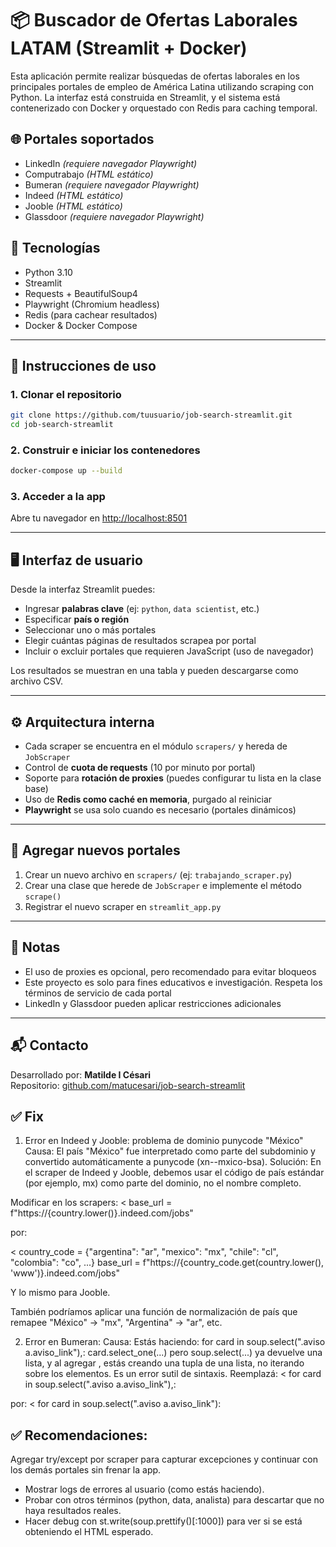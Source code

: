 # 📦 Buscador de Ofertas Laborales LATAM (Streamlit + Docker)

Esta aplicación permite realizar búsquedas de ofertas laborales en los principales portales de empleo de América Latina utilizando scraping con Python. La interfaz está construida en Streamlit, y el sistema está contenerizado con Docker y orquestado con Redis para caching temporal.

## 🌐 Portales soportados
- LinkedIn *(requiere navegador Playwright)*
- Computrabajo *(HTML estático)*
- Bumeran *(requiere navegador Playwright)*
- Indeed *(HTML estático)*
- Jooble *(HTML estático)*
- Glassdoor *(requiere navegador Playwright)*

## 🧰 Tecnologías
- Python 3.10
- Streamlit
- Requests + BeautifulSoup4
- Playwright (Chromium headless)
- Redis (para cachear resultados)
- Docker & Docker Compose

---

## 🚀 Instrucciones de uso

### 1. Clonar el repositorio
```bash
git clone https://github.com/tuusuario/job-search-streamlit.git
cd job-search-streamlit
```

### 2. Construir e iniciar los contenedores
```bash
docker-compose up --build
```

### 3. Acceder a la app
Abre tu navegador en [http://localhost:8501](http://localhost:8501)

---

## 🖥️ Interfaz de usuario

Desde la interfaz Streamlit puedes:
- Ingresar **palabras clave** (ej: `python`, `data scientist`, etc.)
- Especificar **país o región**
- Seleccionar uno o más portales
- Elegir cuántas páginas de resultados scrapea por portal
- Incluir o excluir portales que requieren JavaScript (uso de navegador)

Los resultados se muestran en una tabla y pueden descargarse como archivo CSV.

---

## ⚙️ Arquitectura interna

- Cada scraper se encuentra en el módulo `scrapers/` y hereda de `JobScraper`
- Control de **cuota de requests** (10 por minuto por portal)
- Soporte para **rotación de proxies** (puedes configurar tu lista en la clase base)
- Uso de **Redis como caché en memoria**, purgado al reiniciar
- **Playwright** se usa solo cuando es necesario (portales dinámicos)

---

## 🧩 Agregar nuevos portales
1. Crear un nuevo archivo en `scrapers/` (ej: `trabajando_scraper.py`)
2. Crear una clase que herede de `JobScraper` e implemente el método `scrape()`
3. Registrar el nuevo scraper en `streamlit_app.py`

---

## 📌 Notas
- El uso de proxies es opcional, pero recomendado para evitar bloqueos
- Este proyecto es solo para fines educativos e investigación. Respeta los términos de servicio de cada portal
- LinkedIn y Glassdoor pueden aplicar restricciones adicionales

---

## 📬 Contacto
Desarrollado por: **Matilde I Césari**  
Repositorio: [github.com/matucesari/job-search-streamlit](https://github.com/matucesari/job-search-streamlit)

## ✅ Fix

1. Error en Indeed y Jooble: problema de dominio punycode "México"
Causa: El país "México" fue interpretado como parte del subdominio y convertido automáticamente a punycode (xn--mxico-bsa).
Solución: En el scraper de Indeed y Jooble, debemos usar el código de país estándar (por ejemplo, mx) como parte del dominio, no el nombre completo.

Modificar en los scrapers:
<
base_url = f"https://{country.lower()}.indeed.com/jobs"
>
por:

<
country_code = {"argentina": "ar", "mexico": "mx", "chile": "cl", "colombia": "co", ...}
base_url = f"https://{country_code.get(country.lower(), 'www')}.indeed.com/jobs"
>
Y lo mismo para Jooble.

También podríamos aplicar una función de normalización de país que remapee "México" → "mx", "Argentina" → "ar", etc.

 2. Error en Bumeran:
Causa: Estás haciendo: for card in soup.select(".aviso a.aviso_link"),:
    card.select_one(...)
pero soup.select(...) ya devuelve una lista, y al agregar , estás creando una tupla de una lista, no iterando sobre los elementos. Es un error sutil de sintaxis.
Reemplazá:
<
for card in soup.select(".aviso a.aviso_link"),:
>
por:
<
for card in soup.select(".aviso a.aviso_link"):
>

## ✅ Recomendaciones:
Agregar try/except por scraper para capturar excepciones y continuar con los demás portales sin frenar la app.
* Mostrar logs de errores al usuario (como estás haciendo).
* Probar con otros términos (python, data, analista) para descartar que no haya resultados reales.
* Hacer debug con st.write(soup.prettify()[:1000]) para ver si se está obteniendo el HTML esperado.


